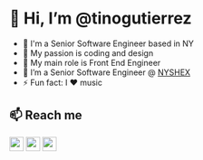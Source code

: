 # 👋 Hi, I’m @tinogutierrez

- 🔭 I'm a Senior Software Engineer based in NY
- 👀 My passion is coding and design
- 💬 My main role is Front End Engineer
- 🌱 I’m a Senior Software Engineer @ [NYSHEX](https://www.nyshex.com/)
- ⚡ Fun fact: I ❤️ music

## 📫 Reach me

<p><a href="https://www.twitter.com/tinoguti"><img src="https://img.shields.io/badge/twitter-%231DA1F2.svg?&style=for-the-badge&logo=twitter&logoColor=white" height=25></a> <a href="https://www.linkedin.com/in/tinogutierrez"><img src="https://img.shields.io/badge/linkedin-%230077B5.svg?&style=for-the-badge&logo=linkedin&logoColor=white" height=25></a> <a href="#"><img src="https://img.shields.io/badge/medium-%2312100E.svg?&style=for-the-badge&logo=medium&logoColor=white" height=25></a> </p>
<!---
tinogutierrez/tinogutierrez is a ✨ special ✨ repository because its `README.md` (this file) appears on your GitHub profile.
You can click the Preview link to take a look at your changes.
--->
<!---
![tinogutierrez's GitHub stats](https://github-readme-stats.vercel.app/api?username=tinogutierrez&count_private=true&show_icons=true)
--->
